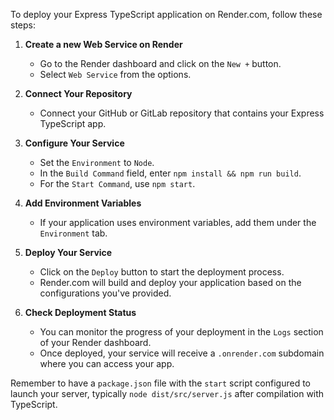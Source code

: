 To deploy your Express TypeScript application on Render.com, follow these steps:

1. **Create a new Web Service on Render**

   - Go to the Render dashboard and click on the `New +` button.
   - Select `Web Service` from the options.

2. **Connect Your Repository**

   - Connect your GitHub or GitLab repository that contains your Express TypeScript app.

3. **Configure Your Service**

   - Set the `Environment` to `Node`.
   - In the `Build Command` field, enter `npm install && npm run build`.
   - For the `Start Command`, use `npm start`.

4. **Add Environment Variables**

   - If your application uses environment variables, add them under the `Environment` tab.

5. **Deploy Your Service**

   - Click on the `Deploy` button to start the deployment process.
   - Render.com will build and deploy your application based on the configurations you've provided.

6. **Check Deployment Status**

   - You can monitor the progress of your deployment in the `Logs` section of your Render dashboard.
   - Once deployed, your service will receive a `.onrender.com` subdomain where you can access your app.

Remember to have a `package.json` file with the `start` script configured to launch your server, typically `node dist/src/server.js` after compilation with TypeScript.
